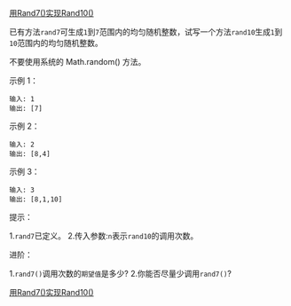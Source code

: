 [用Rand7()实现Rand10()](https://leetcode-cn.com/problems/implement-rand10-using-rand7/)

已有方法`rand7`可生成`1`到`7`范围内的均匀随机整数，试写一个方法`rand10`生成`1`到`10`范围内的均匀随机整数。

不要使用系统的 Math.random() 方法。

示例 1：

```
输入: 1
输出: [7]
```

示例 2：

```
输入: 2
输出: [8,4]
```

示例 3：

```
输入: 3
输出: [8,1,10]
```

提示：

1.`rand7`已定义。
2.传入参数:`n`表示`rand10`的调用次数。
 

进阶：

1.`rand7()`调用次数的`期望值`是多少?
2.你能否尽量少调用`rand7()`?

[用Rand7()实现Rand10()](https://leetcode-cn.com/problems/implement-rand10-using-rand7/solution/yong-rand7shi-xian-rand10-by-617076674/)